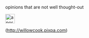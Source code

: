 opinions that are not well thought-out


<img src="https://theepdinker.github.io/github-pages-with-jekyll/theepdinker.JPG" width="30" height="30" alt="a portrait of the author">


(http://willowcook.pixpa.com)

